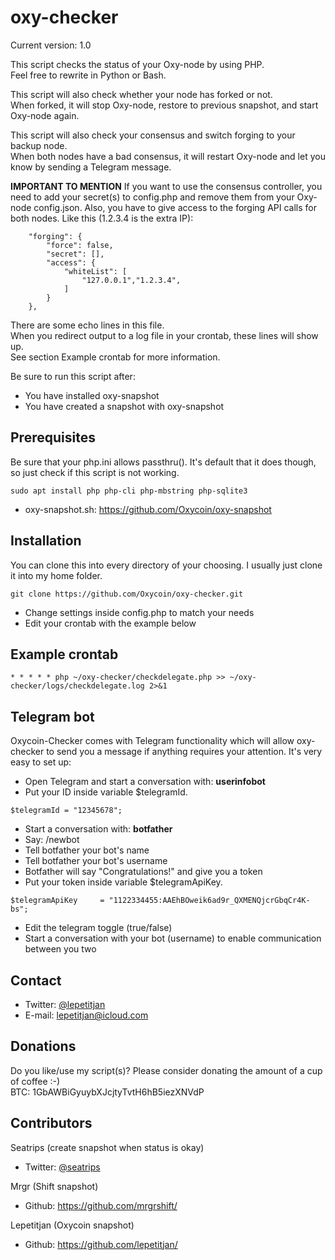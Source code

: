 # oxy-checker
Current version: 1.0

This script checks the status of your Oxy-node by using PHP.<br>
Feel free to rewrite in Python or Bash. 
 
This script will also check whether your node has forked or not.<br>
When forked, it will stop Oxy-node, restore to previous snapshot, and start Oxy-node again.
  
This script will also check your consensus and switch forging to your backup node.<br>
When both nodes have a bad consensus, it will restart Oxy-node and let you know by sending a Telegram message.

<b>IMPORTANT TO MENTION</b>
If you want to use the consensus controller, you need to add your secret(s) to config.php and remove them from your Oxy-node config.json.
Also, you have to give access to the forging API calls for both nodes. Like this (1.2.3.4 is the extra IP):
```
    "forging": {
        "force": false,
        "secret": [],
        "access": {
            "whiteList": [
                "127.0.0.1","1.2.3.4",
            ]
        }
    },
```

There are some echo lines in this file.<br>
When you redirect output to a log file in your crontab, these lines will show up. <br>
See section Example crontab for more information.

Be sure to run this script after:
* You have installed oxy-snapshot
* You have created a snapshot with oxy-snapshot

## Prerequisites
Be sure that your php.ini allows passthru(). It's default that it does though, so just check if this script is not working.
```
sudo apt install php php-cli php-mbstring php-sqlite3
```
* oxy-snapshot.sh: https://github.com/Oxycoin/oxy-snapshot

## Installation
You can clone this into every directory of your choosing. I usually just clone it into my home folder.
```
git clone https://github.com/Oxycoin/oxy-checker.git
```
* Change settings inside config.php to match your needs
* Edit your crontab with the example below

## Example crontab
```
* * * * * php ~/oxy-checker/checkdelegate.php >> ~/oxy-checker/logs/checkdelegate.log 2>&1
```

## Telegram bot
Oxycoin-Checker comes with Telegram functionality which will allow oxy-checker to send you a message if anything requires your attention. It's very easy to set up: 
* Open Telegram and start a conversation with: <b>userinfobot</b>
* Put your ID inside variable $telegramId. 
```
$telegramId = "12345678";
```
* Start a conversation with: <b>botfather</b>
* Say: /newbot
* Tell botfather your bot's name
* Tell botfather your bot's username
* Botfather will say "Congratulations!" and give you a token
* Put your token inside variable $telegramApiKey. 
```
$telegramApiKey 	= "1122334455:AAEhBOweik6ad9r_QXMENQjcrGbqCr4K-bs";
```
* Edit the telegram toggle (true/false)
* Start a conversation with your bot (username) to enable communication between you two

## Contact 
* Twitter: [@lepetitjan](https://twitter.com/lepetitjan) 
* E-mail: [lepetitjan@icloud.com](mailto:lepetitjan@icloud.com) 

## Donations
Do you like/use my script(s)? Please consider donating the amount of a cup of coffee :-)<br>
BTC: 1GbAWBiGyuybXJcjtyTvtH6hB5iezXNVdP

## Contributors
Seatrips (create snapshot when status is okay)
* Twitter: [@seatrips<br>](https://twitter.com/seatrips)

Mrgr (Shift snapshot)
* Github: https://github.com/mrgrshift/

Lepetitjan (Oxycoin snapshot)
* Github: https://github.com/lepetitjan/